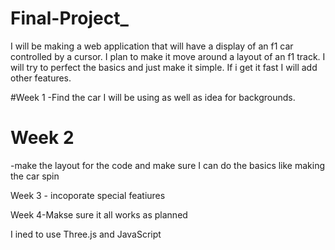 # Final-Project_
I will be making a web application that will have a display of an f1 car controlled by a cursor. I plan to make it move around a layout of an f1 track. I will try to perfect the basics and just make it simple. If i get it fast I will add other features.

#Week 1 
  -Find the car I will be using as well as idea for backgrounds.

# Week 2
  -make the layout for the code and make sure I can do the basics like making the car spin 

Week 3 - incoporate special featiures

Week 4-Makse sure it all works as planned

I ined to use Three.js and JavaScript
